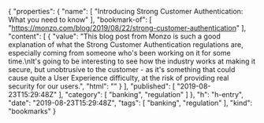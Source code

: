 {
  "properties": {
    "name": [
      "Introducing Strong Customer Authentication: What you need to know"
    ],
    "bookmark-of": [
      "https://monzo.com/blog/2019/08/22/strong-customer-authentication"
    ],
    "content": [
      {
        "value": "This blog post from Monzo is such a good explanation of what the Strong Customer Authentication regulations are, especially coming from someone who's been working on it for some time.\nIt's going to be interesting to see how the industry works at making it secure, but unobtrusive to the customer - as it's something that could cause quite a User Experience difficulty, at the risk of providing real security for our users.",
        "html": ""
      }
    ],
    "published": [
      "2019-08-23T15:29:48Z"
    ],
    "category": [
      "banking",
      "regulation"
    ]
  },
  "h": "h-entry",
  "date": "2019-08-23T15:29:48Z",
  "tags": [
    "banking",
    "regulation"
  ],
  "kind": "bookmarks"
}
